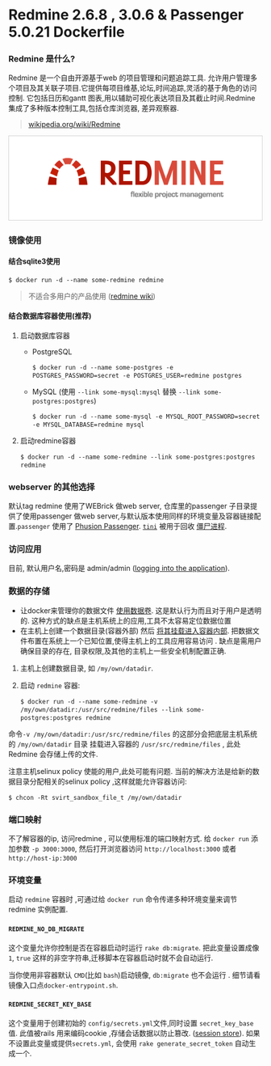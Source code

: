 # Redmine 2.6.8 , 3.0.6  & Passenger 5.0.21  Dockerfile 

### Redmine 是什么?

Redmine 是一个自由开源基于web 的项目管理和问题追踪工具. 允许用户管理多个项目及其关联子项目.它提供每项目维基,论坛,时间追踪,灵活的基于角色的访问控制. 它包括日历和gantt 图表,用以辅助可视化表达项目及其截止时间.Redmine 集成了多种版本控制工具,包括仓库浏览器, 差异观察器.

> [wikipedia.org/wiki/Redmine](https://en.wikipedia.org/wiki/Redmine)

![logo](https://raw.githubusercontent.com/docker-library/docs/master/redmine/logo.png)

### 镜像使用

#### 结合sqlite3使用

```console
$ docker run -d --name some-redmine redmine
```

> 不适合多用户的产品使用 ([redmine wiki](http://www.redmine.org/projects/redmine/wiki/RedmineInstall#Supported-database-back-ends))

#### 结合数据库容器使用(推荐)

1.	启动数据库容器

	-	PostgreSQL

		```console
		$ docker run -d --name some-postgres -e POSTGRES_PASSWORD=secret -e POSTGRES_USER=redmine postgres
		```

	-	MySQL (使用 `--link some-mysql:mysql` 替换  `--link some-postgres:postgres`)

		```console
		$ docker run -d --name some-mysql -e MYSQL_ROOT_PASSWORD=secret -e MYSQL_DATABASE=redmine mysql
		```

2.	启动redmine容器

	```console
	$ docker run -d --name some-redmine --link some-postgres:postgres redmine
	```

### webserver 的其他选择

默认tag redmine 使用了WEBrick 做web server,  仓库里的passenger 子目录提供了使用passenger 做web server,与默认版本使用同样的环境变量及容器链接配置.`passenger` 使用了 [Phusion Passenger](https://www.phusionpassenger.com/). [`tini`](https://github.com/krallin/tini) 被用于回收 [僵尸进程](https://en.wikipedia.org/wiki/Zombie_process).

### 访问应用

目前, 默认用户名,密码是 admin/admin ([logging into the application](https://www.redmine.org/projects/redmine/wiki/RedmineInstall#Step-10-Logging-into-the-application)).

### 数据的存储

-	让docker来管理你的数据文件 [使用数据卷](https://docs.docker.com/userguide/dockervolumes/#adding-a-data-volume). 这是默认行为而且对于用户是透明的. 这种方式的缺点是主机系统上的应用,工具不太容易定位数据位置
-	在主机上创建一个数据目录(容器外部) 然后 [将其挂载进入容器内部](https://docs.docker.com/userguide/dockervolumes/#mount-a-host-directory-as-a-data-volume). 把数据文件布置在系统上一个已知位置,使得主机上的工具应用容易访问 . 缺点是需用户确保目录的存在, 目录权限,及其他的主机上一些安全机制配置正确. 


1.	主机上创建数据目录, 如 `/my/own/datadir`.
2.	启动 `redmine` 容器:

	```console
	$ docker run -d --name some-redmine -v /my/own/datadir:/usr/src/redmine/files --link some-postgres:postgres redmine
	```

命令`-v /my/own/datadir:/usr/src/redmine/files` 的这部分会把底层主机系统的 `/my/own/datadir` 目录 挂载进入容器的 `/usr/src/redmine/files` , 此处Redmine 会存储上传的文件.

注意主机selinux policy 使能的用户,此处可能有问题. 当前的解决方法是给新的数据目录分配相关的selinux policy ,这样就能允许容器访问:

```console
$ chcon -Rt svirt_sandbox_file_t /my/own/datadir
```

### 端口映射

不了解容器的ip, 访问redmine , 可以使用标准的端口映射方式. 给 `docker run`  添加参数 `-p 3000:3000`, 然后打开浏览器访问 `http://localhost:3000` 或者 `http://host-ip:3000`

### 环境变量

启动 `redmine` 容器时 ,可通过给 `docker run` 命令传递多种环境变量来调节redmine 实例配置. 

#### `REDMINE_NO_DB_MIGRATE`

这个变量允许你控制是否在容器启动时运行 `rake db:migrate`. 把此变量设置成像 `1`, `true` 这样的非空字符串,迁移脚本在容器启动时就不会自动运行. 

当你使用非容器默认 `CMD`(比如 `bash`)启动镜像,  `db:migrate` 也不会运行 . 细节请看镜像入口点`docker-entrypoint.sh`.

#### `REDMINE_SECRET_KEY_BASE`

这个变量用于创建初始的 `config/secrets.yml`文件,同时设置 `secret_key_base` 值.  此值被rails 用来编码cookie ,存储会话数据以防止篡改. ([session store](https://www.redmine.org/projects/redmine/wiki/RedmineInstall#Step-5-Session-store-secret-generation)). 如果不设置此变量或提供`secrets.yml`, 会使用 `rake generate_secret_token` 自动生成一个.

